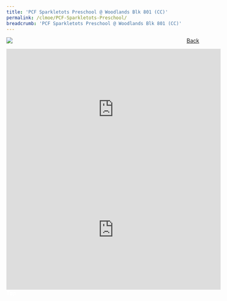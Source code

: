 ```yaml
---
title: 'PCF Sparkletots Preschool @ Woodlands Blk 801 (CC)'
permalink: /clmoe/PCF-Sparkletots-Preschool/
breadcrumb: 'PCF Sparkletots Preschool @ Woodlands Blk 801 (CC)'
---
```


<!-- Global site tag (gtag.js) - Google Ads: 726049306 -->
<script async src="https://www.googletagmanager.com/gtag/js?id=AW-726049306"></script>
<script>
  window.dataLayer = window.dataLayer || [];
  function gtag(){dataLayer.push(arguments);}
  gtag('js', new Date());

  gtag('config', 'AW-726049306');
</script>
<a href="/exhibits/华文学习展示区-chinese-exhibitions-c/preschool/" style="float:right;">Back</a>
 <img src="/images/MTLS2021-SparkleTots@Woodlands_CL_Final.jpg"> <br/>
 
 <div class="video-container">
  <iframe width="560" height="315" src=" https://www.youtube.com/embed/T3k4xbei9jk " frameborder="0" allow="accelerometer; autoplay; encrypted-media; gyroscope; picture-in-picture" allowfullscreen></iframe>
</div>

 <div class="video-container">
  <iframe width="560" height="315" src=" https://www.youtube.com/embed/QeAhY3C7hpQ " frameborder="0" allow="accelerometer; autoplay; encrypted-media; gyroscope; picture-in-picture" allowfullscreen></iframe>
</div>

<div class="btntop"><a href="#top" style="text-decoration:none;"><span style="color:white"><b>Top</b></span></a></div>
